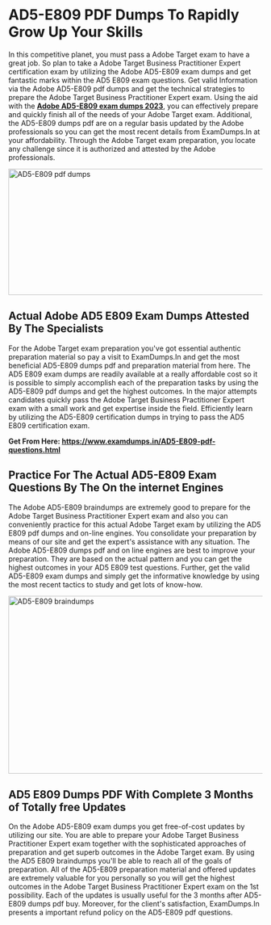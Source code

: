 <h1><strong>AD5-E809 PDF Dumps To Rapidly Grow Up Your Skills</strong></h1>
<p>In this competitive planet, you must pass a Adobe Target exam to have a great job. So plan to take a Adobe Target Business Practitioner Expert certification exam by utilizing the Adobe AD5-E809 exam dumps and get fantastic marks within the AD5 E809 exam questions. Get valid Information via the Adobe AD5-E809 pdf dumps and get the technical strategies to prepare the Adobe Target Business Practitioner Expert exam. Using the aid with the <strong><a href="https://www.examdumps.in/AD5-E809-pdf-questions.html">Adobe AD5-E809 exam dumps 2023</a></strong>, you can effectively prepare and quickly finish all of the needs of your Adobe Target exam. Additional, the AD5-E809 dumps pdf are on a regular basis updated by the Adobe professionals so you can get the most recent details from ExamDumps.In at your affordability. Through the Adobe Target exam preparation, you locate any challenge since it is authorized and attested by the Adobe professionals.</p>
<p><img src="https://i.ibb.co/zxJwW90/Copy-of-Online-Classes-Twitter-header-post-Made-with-Poster-My-Wall-1.png" alt="AD5-E809 pdf dumps" width="750" height="250" /></p>
<h2><strong>Actual Adobe AD5 E809 Exam Dumps Attested By The Specialists</strong></h2>
<p>For the Adobe Target exam preparation you've got essential authentic preparation material so pay a visit to ExamDumps.In and get the most beneficial AD5-E809 dumps pdf and preparation material from here. The AD5 E809 exam dumps are readily available at a really affordable cost so it is possible to simply accomplish each of the preparation tasks by using the AD5-E809 pdf dumps and get the highest outcomes. In the major attempts candidates quickly pass the Adobe Target Business Practitioner Expert exam with a small work and get expertise inside the field. Efficiently learn by utilizing the AD5-E809 certification dumps in trying to pass the AD5 E809 certification exam.</p>
<p><strong>Get From Here:&nbsp;<a href="https://www.examdumps.in/AD5-E809-pdf-questions.html">https://www.examdumps.in/AD5-E809-pdf-questions.html</a></strong></p>
<h2><strong>Practice For The Actual AD5-E809 Exam Questions By The On the internet Engines</strong></h2>
<p>The Adobe AD5-E809 braindumps are extremely good to prepare for the Adobe Target Business Practitioner Expert exam and also you can conveniently practice for this actual Adobe Target exam by utilizing the AD5 E809 pdf dumps and on-line engines. You consolidate your preparation by means of our site and get the expert's assistance with any situation. The Adobe AD5-E809 dumps pdf and on line engines are best to improve your preparation. They are based on the actual pattern and you can get the highest outcomes in your AD5 E809 test questions. Further, get the valid AD5-E809 exam dumps and simply get the informative knowledge by using the most recent tactics to study and get lots of know-how.</p>
<p><a href="https://www.examdumps.in/AD5-E809-pdf-questions.html"><img src="https://i.ibb.co/QkNtdwY/Copy-of-Zoom-Online-Classes-Facebook-Share-Po-Made-with-Poster-My-Wall-1.jpg" alt="AD5-E809 braindumps" width="670" height="352" /></a></p>
<h2><strong>AD5 E809 Dumps PDF With Complete 3 Months of Totally free Updates</strong></h2>
<p>On the Adobe AD5-E809 exam dumps you get free-of-cost updates by utilizing our site. You are able to prepare your Adobe Target Business Practitioner Expert exam together with the sophisticated approaches of preparation and get superb outcomes in the Adobe Target exam. By using the AD5 E809 braindumps you'll be able to reach all of the goals of preparation. All of the AD5-E809 preparation material and offered updates are extremely valuable for you personally so you will get the highest outcomes in the Adobe Target Business Practitioner Expert exam on the 1st possibility. Each of the updates is usually useful for the 3 months after AD5-E809 dumps pdf buy. Moreover, for the client's satisfaction, ExamDumps.In presents a important refund policy on the AD5-E809 pdf questions.</p>
